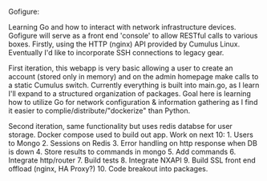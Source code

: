 Gofigure: 

Learning Go and how to interact with network infrastructure devices. Gofigure will serve as a front end 'console' to allow
RESTful calls to various boxes. Firstly, using the HTTP (nginx) API provided by Cumulus Linux. Eventually I'd like to
incorporate SSH connections to legacy gear. 

First iteration, this webapp is very basic allowing a user to create an account (stored only in memory) and on the admin
homepage make calls to a static Cumulus switch. Currently everything is built into main.go, as I learn I'll expand to a
structured organization of packages. Goal here is learning how to utilize Go for network configuration & information gathering as I find it easier to complie/distribute/"dockerize" than Python.

Second iteration, same functionality but uses redis databse for user storage. Docker compose used to build out app.
    Work on next 10: 
        1. Users to Mongo
        2. Sessions on Redis
        3. Error handling on http response when DB is down
        4. Store results to commands in mongo
        5. Add commands
        6. Integrate http/router
        7. Build tests
        8. Integrate NXAPI
        9. Build SSL front end offload (nginx, HA Proxy?)
        10. Code breakout into packages.
